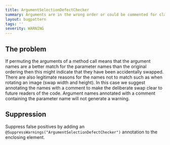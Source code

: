 ```yaml
---
title: ArgumentSelectionDefectChecker
summary: Arguments are in the wrong order or could be commented for clarity.
layout: bugpattern
tags: ''
severity: WARNING
---
```


<!--
*** AUTO-GENERATED, DO NOT MODIFY ***
To make changes, edit the @BugPattern annotation or the explanation in docs/bugpattern.
-->

## The problem
If permuting the arguments of a method call means that the argument names are a better match for the parameter names than the original ordering then this might indicate that they have been accidentally swapped.  There are also legitimate reasons for the names not to match such as when rotating an image (swap width and height).  In this case we suggest annotating the names with a comment to make the deliberate swap clear to future readers of the code. Argument names annotated with a comment containing the parameter name will not generate a warning.

## Suppression
Suppress false positives by adding an `@SuppressWarnings("ArgumentSelectionDefectChecker")` annotation to the enclosing element.

